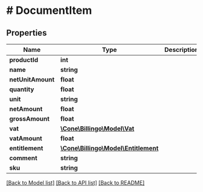 # # DocumentItem

## Properties

Name | Type | Description | Notes
------------ | ------------- | ------------- | -------------
**productId** | **int** |  | [optional]
**name** | **string** |  | [optional]
**netUnitAmount** | **float** |  | [optional]
**quantity** | **float** |  | [optional]
**unit** | **string** |  | [optional]
**netAmount** | **float** |  | [optional]
**grossAmount** | **float** |  | [optional]
**vat** | [**\Cone\Billingo\Model\Vat**](Vat.md) |  | [optional]
**vatAmount** | **float** |  | [optional]
**entitlement** | [**\Cone\Billingo\Model\Entitlement**](Entitlement.md) |  | [optional]
**comment** | **string** |  | [optional]
**sku** | **string** |  | [optional]

[[Back to Model list]](../../README.md#models) [[Back to API list]](../../README.md#endpoints) [[Back to README]](../../README.md)
